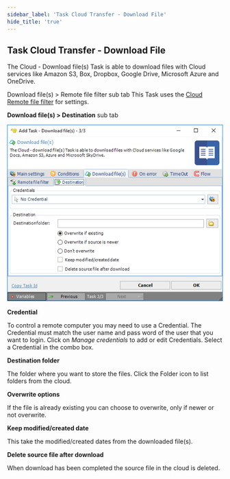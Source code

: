 ```yaml
---
sidebar_label: 'Task Cloud Transfer - Download File'
hide_title: 'true'
---
```


## Task Cloud Transfer - Download File

The Cloud - Download file(s) Task is able to download files with Cloud services like Amazon S3, Box, Dropbox, Google Drive, Microsoft Azure and OneDrive.
 
Download file(s) > Remote file filter sub tab
This Task uses the [Cloud Remote file filter](../../../server/job-tasks-cloud-remote-file-filter) for settings.
 
**Download file(s) > Destination** sub tab

![](../../../../../static/img/taskclouddownloadfiles.png)

**Credential**

To control a remote computer you may need to use a Credential. The Credential must match the user name and pass word of the user that you want to login. Click on *Manage credentials* to add or edit Credentials. Select a Credential in the combo box.
 
**Destination folder**

The folder where you want to store the files. Click the Folder icon to list folders from the cloud.
 
**Overwrite options**

If the file is already existing you can choose to overwrite, only if newer or not overwrite.
 
**Keep modified/created date**

This take the modified/created dates from the downloaded file(s).
 
**Delete source file after download**

When download has been completed the source file in the cloud is deleted.